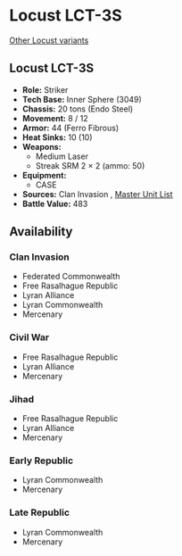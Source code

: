 # Locust LCT-3S 

[Other Locust variants](../locust.md) 

## Locust LCT-3S 

- **Role:** Striker 
- **Tech Base:** Inner Sphere (3049) 
- **Chassis:** 20 tons (Endo Steel) 
- **Movement:** 8 / 12 
- **Armor:** 44 (Ferro Fibrous) 
- **Heat Sinks:** 10 (10) 
- **Weapons:** 
  - Medium Laser 
  - Streak SRM 2 × 2 (ammo: 50) 
- **Equipment:** 
  - CASE 
- **Sources:** Clan Invasion , [Master Unit List](http://masterunitlist.info/Unit/Details/1906/locust-lct-3s) 
- **Battle Value:** 483 

## Availability 

### Clan Invasion 

- Federated Commonwealth 
- Free Rasalhague Republic 
- Lyran Alliance 
- Lyran Commonwealth 
- Mercenary 

### Civil War 

- Free Rasalhague Republic 
- Lyran Alliance 
- Mercenary 

### Jihad 

- Free Rasalhague Republic 
- Lyran Alliance 
- Mercenary 

### Early Republic 

- Lyran Commonwealth 
- Mercenary 

### Late Republic 

- Lyran Commonwealth 
- Mercenary 

